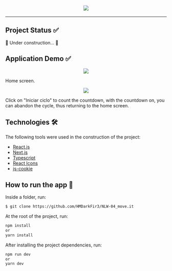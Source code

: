 <h1 align="center" >
  <img align="center" src="https://user-images.githubusercontent.com/65872394/109370045-80ad0580-787d-11eb-838c-03cbe0ab0880.png" />
</h1>

<hr>

## Project Status ✅ 
🚧 Under construction... 🚧

## Application Demo ✅
<p align="center" >
  <img src="https://user-images.githubusercontent.com/65872394/109372192-0a150580-7887-11eb-86df-08e1ed1ae7d8.png" />
  <p align="left" >Home screen.</p>
</p>

<p align="center">
  <img src="https://user-images.githubusercontent.com/65872394/109372354-d4bce780-7887-11eb-869a-6f145e96638c.png" />
  <p>Click on "Iniciar ciclo" to count the countdown, with the countdown on, you can abandon the cycle, thus returning to the home screen.</p>
</p>


## Technologies 🛠
 
The following tools were used in the construction of the project:

- [React.js](https://reactjs.org)
- [Next.js](https://nextjs.org)
- [Typescript](https://www.typescriptlang.org)
- [React Icons](https://react-icons.github.io/react-icons/)
- [js-cookie](https://github.com/js-cookie/js-cookie)

## How to run the app 🚀

Inside a folder, run:
```bash
$ git clone https://github.com/HMDarkFir3/NLW-04_move.it
```
At the root of the project, run:
```bash
npm install  
or 
yarn install
```
After installing the project dependencies, run:
```bash
npm run dev
or
yarn dev
```
